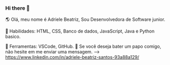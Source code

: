 ### Hi there 👋
🌎 Olá, meu nome é Adriele Beatriz, Sou Desenvolvedora de Software junior. 

🦄 Habilidades: HTML, CSS, Banco de dados, JavaScript, Java e Python basico.

💼 Ferramentas: VSCode,  GitHub.
💌 Se você deseja bater um papo comigo, não hesite em me enviar uma mensagem.
--> https://www.linkedin.com/in/adriele-beatriz-santos-93a88a129/


<!--
**adrielebeatriz/adrielebeatriz** is a ✨ _special_ ✨ repository because its `README.md` (this file) appears on your GitHub profile






